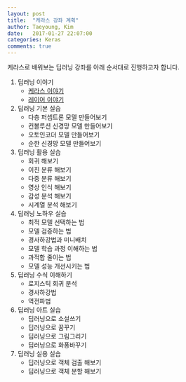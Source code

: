 ```yaml
---
layout: post
title:  "케라스 강좌 계획"
author: Taeyoung, Kim
date:   2017-01-27 22:07:00
categories: Keras
comments: true
---
```

케라스로 배워보는 딥러닝 강좌를 아래 순서대로 진행하고자 합니다.

1. 딥러닝 이야기
    * [케라스 이야기](https://tykimos.github.io/Keras/2017/01/27/Keras_Talk/)
    * [레이어 이야기](https://tykimos.github.io/Keras/2017/01/27/Layer_Talk/)
2. 딥러닝 기본 실습
    * 다층 퍼셉트론 모델 만들어보기
    * 컨볼루션 신경망 모델 만들어보기
    * 오토인코더 모델 만들어보기
    * 순한 신경망 모델 만들어보기
3. 딥러닝 활용 실습
    * 회귀 해보기
    * 이진 분류 해보기
    * 다중 분류 해보기
    * 영상 인식 해보기
    * 감성 분석 해보기
    * 시계열 분석 해보기
4. 딥러닝 노하우 실습
    * 최적 모델 선택하는 법
    * 모델 검증하는 법
    * 경사하강법과 미니배치 
    * 모델 학습 과정 이해하는 법
    * 과적합 줄이는 법
    * 모델 성능 개선시키는 법
5. 딥러닝 수식 이해하기
    * 로지스틱 회귀 분석
    * 경사하강법
    * 역전파법
6. 딥러닝 아트 실습
    * 딥러닝으로 소설쓰기
    * 딥러닝으로 꿈꾸기
    * 딥러닝으로 그림그리기
    * 딥러닝으로 화풍바꾸기 
7. 딥러닝 실용 실습
    * 딥러닝으로 객체 검출 해보기
    * 딥러닝으로 객체 분할 해보기
